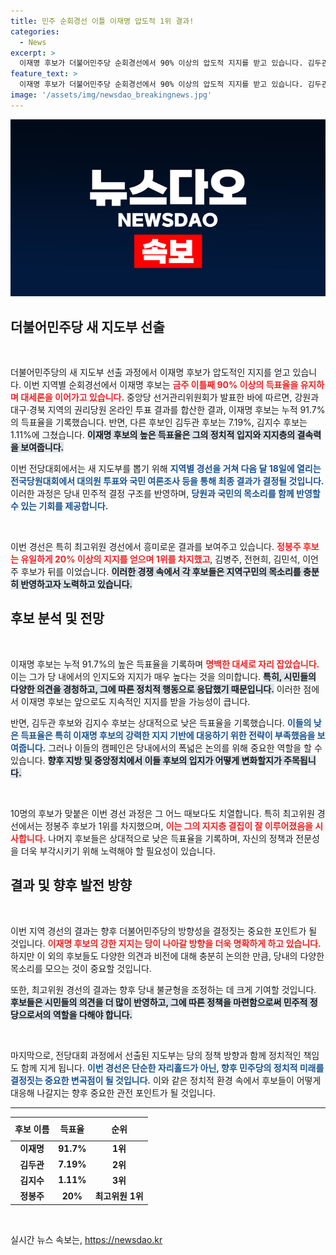 ```yaml
---
title: 민주 순회경선 이틀 이재명 압도적 1위 결과!
categories:
  - News
excerpt: >
  이재명 후보가 더불어민주당 순회경선에서 90% 이상의 압도적 지지를 받고 있습니다. 김두관 후보와의 격차가 큰 가운데, 최고위원 경선에서도 정봉주 후보가 1위를 차지하며 향후 결과에 관심이 쏠리고 있습니다!
feature_text: >
  이재명 후보가 더불어민주당 순회경선에서 90% 이상의 압도적 지지를 받고 있습니다. 김두관 후보와의 격차가 큰 가운데, 최고위원 경선에서도 정봉주 후보가 1위를 차지하며 향후 결과에 관심이 쏠리고 있습니다!
image: '/assets/img/newsdao_breakingnews.jpg'
---
```


<p><img src="/assets/img/newsdao_breakingnews.jpg" alt="bookingtag 속보" /></p>

<h2 data-ke-size="size26">더불어민주당 새 지도부 선출</h2>

<p data-ke-size="size16">&nbsp;</p>

<p>더불어민주당의 새 지도부 선출 과정에서 이재명 후보가 압도적인 지지를 얻고 있습니다. 이번 지역별 순회경선에서 이재명 후보는 <b><span style="color: #ee2323;">금주 이틀째 90% 이상의 득표율을 유지하며 대세론을 이어가고 있습니다.</span></b> 중앙당 선거관리위원회가 발표한 바에 따르면, 강원과 대구·경북 지역의 권리당원 온라인 투표 결과를 합산한 결과, 이재명 후보는 누적 91.7%의 득표율을 기록했습니다. 반면, 다른 후보인 김두관 후보는 7.19%, 김지수 후보는 1.11%에 그쳤습니다. <b><span style="background-color: #21538527;">이재명 후보의 높은 득표율은 그의 정치적 입지와 지지층의 결속력을 보여줍니다.</span></b></p>

<p>이번 전당대회에서는 새 지도부를 뽑기 위해 <b><span style="color: #1a5490;">지역별 경선을 거쳐 다음 달 18일에 열리는 전국당원대회에서 대의원 투표와 국민 여론조사 등을 통해 최종 결과가 결정될 것입니다.</span></b> 이러한 과정은 당내 민주적 결정 구조를 반영하며, <b><span style="color: #1a5490;">당원과 국민의 목소리를 함께 반영할 수 있는 기회를 제공합니다.</span></b></p>

<p data-ke-size="size16">&nbsp;</p>

<p>이번 경선은 특히 최고위원 경선에서 흥미로운 결과를 보여주고 있습니다. <b><span style="color: #ee2323;">정봉주 후보는 유일하게 20% 이상의 지지를 얻으며 1위를 차지했고</span></b>, 김병주, 전현희, 김민석, 이언주 후보가 뒤를 이었습니다. <b><span style="background-color: #21538527;">이러한 경쟁 속에서 각 후보들은 지역구민의 목소리를 충분히 반영하고자 노력하고 있습니다.</span></b> </p>

<h2 data-ke-size="size26">후보 분석 및 전망</h2>

<p data-ke-size="size16">&nbsp;</p>

<p>이재명 후보는 누적 91.7%의 높은 득표율을 기록하며 <b><span style="color: #ee2323;">명백한 대세로 자리 잡았습니다.</span></b> 이는 그가 당 내에서의 인지도와 지지가 매우 높다는 것을 의미합니다. <b><span style="background-color: #21538527;">특히, 시민들의 다양한 의견을 경청하고, 그에 따른 정치적 행동으로 응답했기 때문입니다.</span></b> 이러한 점에서 이재명 후보는 앞으로도 지속적인 지지를 받을 가능성이 큽니다.</p>

<p>반면, 김두관 후보와 김지수 후보는 상대적으로 낮은 득표율을 기록했습니다. <b><span style="color: #1a5490;">이들의 낮은 득표율은 특히 이재명 후보의 강력한 지지 기반에 대응하기 위한 전략이 부족했음을 보여줍니다.</span></b> 그러나 이들의 캠페인은 당내에서의 폭넓은 논의를 위해 중요한 역할을 할 수 있습니다. <b><span style="background-color: #21538527;">향후 지방 및 중앙정치에서 이들 후보의 입지가 어떻게 변화할지가 주목됩니다.</span></b></p>

<p data-ke-size="size16">&nbsp;</p>

<p>10명의 후보가 맞붙은 이번 경선 과정은 그 어느 때보다도 치열합니다. 특히 최고위원 경선에서는 정봉주 후보가 1위를 차지했으며, <b><span style="color: #ee2323;">이는 그의 지지층 결집이 잘 이루어졌음을 시사합니다.</span></b> 나머지 후보들은 상대적으로 낮은 득표율을 기록하며, 자신의 정책과 전문성을 더욱 부각시키기 위해 노력해야 할 필요성이 있습니다.</p>

<h2 data-ke-size="size26">결과 및 향후 발전 방향</h2>

<p data-ke-size="size16">&nbsp;</p>

<p>이번 지역 경선의 결과는 향후 더불어민주당의 방향성을 결정짓는 중요한 포인트가 될 것입니다. <b><span style="color: #ee2323;">이재명 후보의 강한 지지는 당이 나아갈 방향을 더욱 명확하게 하고 있습니다.</span></b> 하지만 이 외의 후보들도 다양한 의견과 비전에 대해 충분히 논의한 만큼, 당내의 다양한 목소리를 모으는 것이 중요할 것입니다.</p>

<p>또한, 최고위원 경선의 결과는 향후 당내 불균형을 조정하는 데 크게 기여할 것입니다. <b><span style="background-color: #21538527;">후보들은 시민들의 의견을 더 많이 반영하고, 그에 따른 정책을 마련함으로써 민주적 정당으로서의 역할을 다해야 합니다.</span></b>   </p>

<p data-ke-size="size16">&nbsp;</p>

<p>마지막으로,  전당대회 과정에서 선출된 지도부는 당의 정책 방향과 함께 정치적인 책임도 함께 지게 됩니다. <b><span style="color: #1a5490;">이번 경선은 단순한 자리홀드가 아닌, 향후 민주당의 정치적 미래를 결정짓는 중요한 변곡점이 될 것입니다.</span></b>  이와 같은 정치적 환경 속에서 후보들이 어떻게 대응해 나갈지는 향후 중요한 관전 포인트가 될 것입니다. </p>

<hr />

<table style="width: 100%;">
    <thead>
        <tr>
            <th style="text-align: center; height: 30px;"><b>후보 이름</b></th>
            <th style="text-align: center; height: 30px;"><b>득표율</b></th>
            <th style="text-align: center; height: 30px;"><b>순위</b></th>
        </tr>
    </thead>
    <tbody>
        <tr>
            <td style="text-align: center; height: 17px;"><b>이재명</b></td>
            <td style="text-align: center; height: 17px;"><b>91.7%</b></td>
            <td style="text-align: center; height: 17px;"><b>1위</b></td>
        </tr>
        <tr>
            <td style="text-align: center; height: 17px;"><b>김두관</b></td>
            <td style="text-align: center; height: 17px;"><b>7.19%</b></td>
            <td style="text-align: center; height: 17px;"><b>2위</b></td>
        </tr>
        <tr>
            <td style="text-align: center; height: 17px;"><b>김지수</b></td>
            <td style="text-align: center; height: 17px;"><b>1.11%</b></td>
            <td style="text-align: center; height: 17px;"><b>3위</b></td>
        </tr>
        <tr>
            <td style="text-align: center; height: 17px;"><b>정봉주</b></td>
            <td style="text-align: center; height: 17px;"><b>20%</b></td>
            <td style="text-align: center; height: 17px;"><b>최고위원 1위</b></td>
        </tr>
        <!-- 기타 후보의 득표율 및 순위를 필요에 따라 추가 -->
    </tbody>
</table>

<p data-ke-size="size16">&nbsp;</p>
실시간 뉴스 속보는, <a href="https://newsdao.kr" rel="dofollow">https://newsdao.kr</a>


